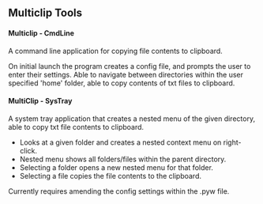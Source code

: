 ## Multiclip Tools

#### Multiclip - CmdLine

A command line application for copying file contents to clipboard.

On initial launch the program creates a config file, and prompts the user to enter their settings.
Able to navigate between directories within the user specified 'home' folder, able to copy contents of txt files to clipboard.


#### MultiClip - SysTray

A system tray application that creates a nested menu of the given directory, able to copy txt file contents to clipboard.

- Looks at a given folder and creates a nested context menu on right-click.
- Nested menu shows all folders/files within the parent directory.
- Selecting a folder opens a new nested menu for that folder.
- Selecting a file copies the file contents to the clipboard.

Currently requires amending the config settings within the .pyw file.
